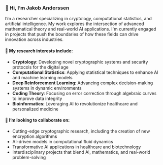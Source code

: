### 👋 Hi, I’m Jakob Anderssen

I’m a researcher specializing in cryptology, computational statistics, and artificial intelligence. My work explores the intersection of advanced mathematical theory and real-world AI applications. I'm currently engaged in projects that push the boundaries of how these fields can drive innovation across industries.

#### 👀 My research interests include:
- **Cryptology**: Developing novel cryptographic systems and security protocols for the digital age
- **Computational Statistics**: Applying statistical techniques to enhance AI and machine learning models
- **Deep Reinforcement Learning**: Advancing complex decision-making systems in dynamic environments
- **Coding Theory**: Focusing on error correction through algebraic curves to improve data integrity
- **Bioinformatics**: Leveraging AI to revolutionize healthcare and personalized medicine

#### 💞️ I’m looking to collaborate on:
- Cutting-edge cryptographic research, including the creation of new encryption algorithms
- AI-driven models in computational fluid dynamics
- Transformative AI applications in healthcare and biotechnology
- Interdisciplinary projects that blend AI, mathematics, and real-world problem-solving

